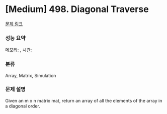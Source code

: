 # [Medium] 498. Diagonal Traverse

[문제 링크](https://leetcode.com/problems/diagonal-traverse/description/) 

### 성능 요약

메모리: , 시간: 

### 분류

Array, Matrix, Simulation

### 문제 설명

<p>Given an m x n matrix mat, return an array of all the elements of the array in a diagonal order.</p>
